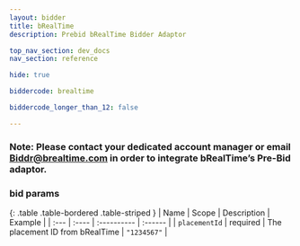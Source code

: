 ```yaml
---
layout: bidder
title: bRealTime
description: Prebid bRealTime Bidder Adaptor

top_nav_section: dev_docs
nav_section: reference

hide: true

biddercode: brealtime

biddercode_longer_than_12: false

---
```


### Note: Please contact your dedicated account manager or email Biddr@brealtime.com in order to integrate bRealTime’s Pre-Bid adaptor. 

### bid params

{: .table .table-bordered .table-striped }
| Name | Scope | Description | Example |
| :--- | :---- | :---------- | :------ |
| `placementId` | required | The placement ID from bRealTime | `"1234567"` |


